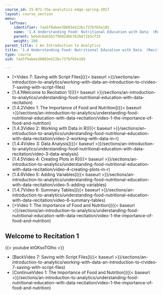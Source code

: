```yaml
---
course_id: 15-071-the-analytics-edge-spring-2017
layout: course_section
menu:
  leftnav:
    identifier: 7ae5f9abee30803e522bc737bfb5e185
    name: '1.4 Understanding Food: Nutritional Education with Data  (Recitation)'
    parent: bebdc8ab5b1f9682d6b762b671b5cf25
    weight: 280
parent_title: 1 An Introduction to Analytics
title: '1.4 Understanding Food: Nutritional Education with Data  (Recitation)'
type: course
uid: 7ae5f9abee30803e522bc737bfb5e185

---
```


*   [<Video 7: Saving with Script Files]({{< baseurl >}}/sections/an-introduction-to-analytics/working-with-data-an-introduction-to-r/video-7-saving-with-script-files)
*   [1.4.1Welcome to Recitation 1]({{< baseurl >}}/sections/an-introduction-to-analytics/understanding-food-nutritional-education-with-data-recitation)
*   [1.4.2Video 1: The Importance of Food and Nutrition]({{< baseurl >}}/sections/an-introduction-to-analytics/understanding-food-nutritional-education-with-data-recitation/video-1-the-importance-of-food-and-nutrition)
*   [1.4.3Video 2: Working with Data in R]({{< baseurl >}}/sections/an-introduction-to-analytics/understanding-food-nutritional-education-with-data-recitation/video-2-working-with-data-in-r)
*   [1.4.4Video 3: Data Analysis]({{< baseurl >}}/sections/an-introduction-to-analytics/understanding-food-nutritional-education-with-data-recitation/video-3-data-analysis)
*   [1.4.5Video 4: Creating Plots in R]({{< baseurl >}}/sections/an-introduction-to-analytics/understanding-food-nutritional-education-with-data-recitation/video-4-creating-plots-in-r)
*   [1.4.6Video 5: Adding Variables]({{< baseurl >}}/sections/an-introduction-to-analytics/understanding-food-nutritional-education-with-data-recitation/video-5-adding-variables)
*   [1.4.7Video 6: Summary Tables]({{< baseurl >}}/sections/an-introduction-to-analytics/understanding-food-nutritional-education-with-data-recitation/video-6-summary-tables)
*   [\>Video 1: The Importance of Food and Nutrition]({{< baseurl >}}/sections/an-introduction-to-analytics/understanding-food-nutritional-education-with-data-recitation/video-1-the-importance-of-food-and-nutrition)

Welcome to Recitation 1
-----------------------

{{< youtube ktGKsoTGIho >}}

*   [BackVideo 7: Saving with Script Files]({{< baseurl >}}/sections/an-introduction-to-analytics/working-with-data-an-introduction-to-r/video-7-saving-with-script-files)
*   [ContinueVideo 1: The Importance of Food and Nutrition]({{< baseurl >}}/sections/an-introduction-to-analytics/understanding-food-nutritional-education-with-data-recitation/video-1-the-importance-of-food-and-nutrition)